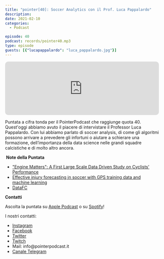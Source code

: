 ```yaml
---
title: "pointer[40]: Soccer Analytics con il Prof. Luca Pappalardo"
description:
date: 2021-02-10
categories:
  - Podcast

episode: 40
podcast: records/pointer40.mp3
type: episode
guests: [{"lucapappalardo": "luca_pappalardo.jpg"}]
---
```


<!-- wp:html -->
<iframe src="https://embed.podcasts.apple.com/us/podcast/pointer-40-soccer-analysis-con-il-prof-luca-pappalardo/id1465505870?i=1000508433758&amp;itsct=podcast_box&amp;itscg=30200&amp;theme=dark" sandbox="allow-forms allow-popups allow-same-origin allow-scripts allow-top-navigation-by-user-activation" allow="autoplay *; encrypted-media *;" style="width: 100%;  overflow: hidden; border-top-left-radius: 10px; border-top-right-radius: 10px; border-bottom-right-radius: 10px; border-bottom-left-radius: 10px; background-color: transparent; background-position: initial initial; background-repeat: initial initial;" height="175px" frameborder="0"></iframe>
<!-- /wp:html -->

<!-- wp:paragraph -->
<p>Puntata a cifra tonda per il PointerPodcast che raggiunge quota 40. Quest'oggi abbiamo avuto il piacere di intervistare il Professor Luca Pappalardo. Con lui abbiamo parlato di soccer analysis, di come gli algoritmi possono arrivare a prevedere gli infortuni o aiutare a schierare una formazione, dell’importanza della data science nelle grandi squadre calcistiche e di molto altro ancora.</p>
<!-- /wp:paragraph -->

<!-- wp:paragraph -->
<p><strong>&nbsp;Note della Puntata</strong></p>
<!-- /wp:paragraph -->

<!-- wp:list -->
<ul><li><a href="https://ieeexplore.ieee.org/abstract/document/6753914">"Engine Matters": A First Large Scale Data Driven Study on Cyclists' Performance</a></li><li><a href="https://journals.plos.org/plosone/article?id=10.1371/journal.pone.0201264">Effective injury forecasting in soccer with GPS training data and machine learning</a></li><li><a href="https://www.youtube.com/channel/UCf-CmCf7AWgeHLt062o74cQ">DataFC</a></li></ul>
<!-- /wp:list -->

<!-- wp:paragraph -->
<p><strong>Contatti</strong></p>
<!-- /wp:paragraph -->

<!-- wp:paragraph -->
<p>Ascolta la puntata su <a href="https://podcasts.apple.com/it/podcast/pointerpodcast/id1465505870">Apple Podcast</a> o su <a href="https://open.spotify.com/show/3XmDzcZv4rCIx1VpWrbrkh">Spotify</a>!</p>
<!-- /wp:paragraph -->

<!-- wp:paragraph -->
<p>I nostri contatti:</p>
<!-- /wp:paragraph -->

<!-- wp:list -->
<ul><li><a href="https://www.instagram.com/pointerpodcast/">Instagram</a></li><li><a href="https://www.facebook.com/pointerPodcast/">Facebook</a></li><li><a href="https://twitter.com/PointerPodcast">Twitter</a></li><li><a href="https://www.twitch.tv/pointerpodcast">Twitch</a></li><li>Mail: info@pointerpodcast.it</li><li><a href="https://t.me/PointerPodcast">Canale Telegram</a></li></ul>
<!-- /wp:list -->